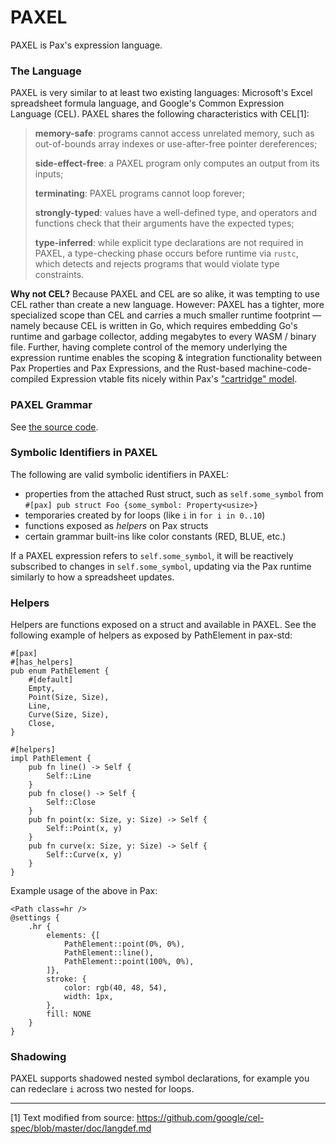 # PAXEL

PAXEL is Pax's expression language.

### The Language

PAXEL is very similar to at least two existing languages: Microsoft's Excel spreadsheet formula language, and Google's Common Expression Language (CEL). PAXEL shares the following characteristics with CEL[1]:

> **memory-safe**: programs cannot access unrelated memory, such as out-of-bounds array indexes or use-after-free pointer dereferences;
> 
> **side-effect-free**: a PAXEL program only computes an output from its inputs;
> 
> **terminating**: PAXEL programs cannot loop forever;
> 
> **strongly-typed**: values have a well-defined type, and operators and functions check that their arguments have the expected types;
> 
> **type-inferred**: while explicit type declarations are not required in PAXEL, a type-checking phase occurs before runtime via `rustc`, which detects and rejects programs that would violate type constraints.

**Why not CEL?** Because PAXEL and CEL are so alike, it was tempting to use CEL rather than create a new language.  However:  PAXEL has a tighter, more specialized scope than CEL and carries a much smaller runtime footprint — namely because CEL is written in Go, which requires embedding Go's runtime and garbage collector, adding megabytes to every WASM / binary file.  Further, having complete control of the memory underlying the expression runtime enables the scoping & integration functionality between Pax Properties and Pax Expressions, and the Rust-based machine-code-compiled Expression vtable fits nicely within Pax's ["cartridge" model](./compilation-model.md).

### PAXEL Grammar

See [the source code](https://github.com/paxengine/pax/blob/master/pax-lang/src/pax.pest#L169).

### Symbolic Identifiers in PAXEL

The following are valid symbolic identifiers in PAXEL:

 - properties from the attached Rust struct, such as `self.some_symbol` from `#[pax] pub struct Foo {some_symbol: Property<usize>}`
 - temporaries created by for loops (like `i` in `for i in 0..10`)
 - functions exposed as *helpers* on Pax structs
 - certain grammar built-ins like color constants (RED, BLUE, etc.)

If a PAXEL expression refers to `self.some_symbol`, it will be reactively subscribed to changes in `self.some_symbol`, updating via the Pax runtime similarly to how a spreadsheet updates.

### Helpers

Helpers are functions exposed on a struct and available in PAXEL.  See the following example of helpers as exposed by PathElement in pax-std:

```
#[pax]
#[has_helpers]
pub enum PathElement {
    #[default]
    Empty,
    Point(Size, Size),
    Line,
    Curve(Size, Size),
    Close,
}

#[helpers]
impl PathElement {
    pub fn line() -> Self {
        Self::Line
    }
    pub fn close() -> Self {
        Self::Close
    }
    pub fn point(x: Size, y: Size) -> Self {
        Self::Point(x, y)
    }
    pub fn curve(x: Size, y: Size) -> Self {
        Self::Curve(x, y)
    }
}
```

Example usage of the above in Pax:

```
<Path class=hr />
@settings {
    .hr {
        elements: {[
            PathElement::point(0%, 0%),
            PathElement::line(),
            PathElement::point(100%, 0%),
        ]},
        stroke: {
            color: rgb(40, 48, 54),
            width: 1px,
        },
        fill: NONE
    }
}
```

### Shadowing

PAXEL supports shadowed nested symbol declarations, for example you can redeclare `i` across two nested for loops.

---

[1] Text modified from source: https://github.com/google/cel-spec/blob/master/doc/langdef.md

